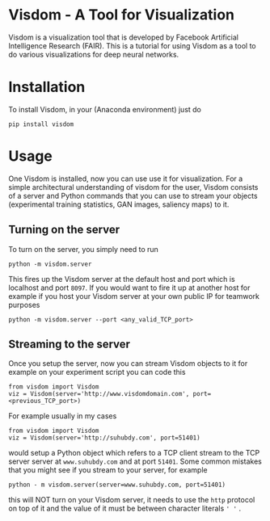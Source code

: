 # Visdom - A Tool for Visualization

Visdom is a visualization tool that is developed by Facebook Artificial Intelligence Research (FAIR). This is a tutorial for using Visdom as a tool to do various visualizations for deep neural networks.

# Installation

To install Visdom, in your (Anaconda environment) just do

```
pip install visdom
```

# Usage

One Visdom is installed, now you can use use it for visualization. For a simple architectural understanding of visdom for the user, Visdom consists of a server and Python commands that you can use to stream your 
objects (experimental training statistics, GAN images, saliency maps) to it.

## Turning on the server

To turn on the server, you simply need to run

```
python -m visdom.server
```

This fires up the Visdom server at the default host and port which is localhost and port `8097`. If you would want to fire it up at another host for example if you host your Visdom server at your own public IP for teamwork purposes

```
python -m visdom.server --port <any_valid_TCP_port>
```


## Streaming to the server

Once you setup the server, now you can stream Visdom objects to it for example on your experiment script you can code this

```
from visdom import Visdom
viz = Visdom(server='http://www.visdomdomain.com', port=<previous_TCP_port>)
```

For example usually in my cases

```
from visdom import Visdom
viz = Visdom(server='http://suhubdy.com', port=51401)
```

would setup a Python object which refers to a TCP client stream to the TCP server server at `www.suhubdy.com` and at port `51401`. Some common mistakes that you might see if you stream to your server, for example

```
python - m visdom.server(server=www.suhubdy.com, port=51401)
```
this will NOT turn on your Visdom server, it needs to use the `http` protocol on top of it and the value of it must be between character literals ` ' ' ` .


